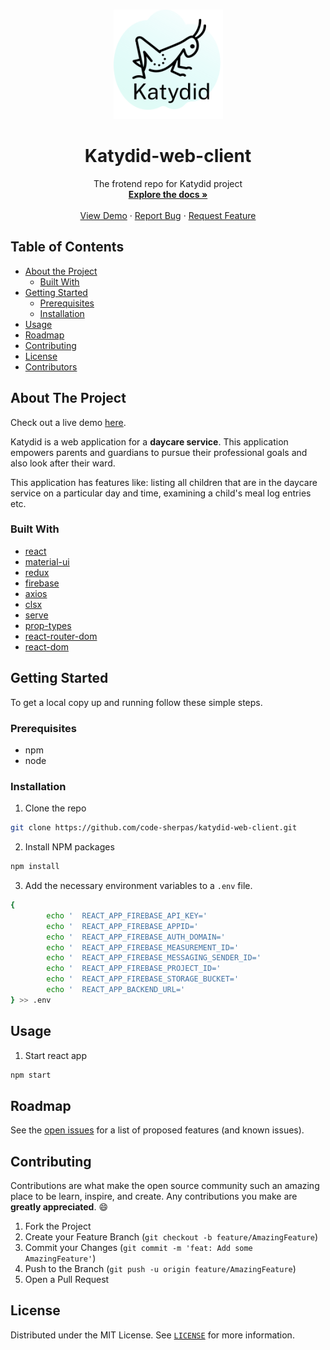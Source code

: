 <!-- PROJECT LOGO -->
<br />
<p align="center">
  <a href="https://test-katydid-web-client.herokuapp.com/">
    <img src="/public/static/brand/logo_single.svg" alt="Logo" width="175">
  </a>

  <h1 align="center">Katydid-web-client</h1>

  <p align="center">
    The frotend repo for Katydid project
    <br />
    <a href="https://github.com/code-sherpas/katydid-web-client"><strong>Explore the docs »</strong></a>
    <br />
    <br />
    <a href="https://github.com/code-sherpas/katydid-web-client">View Demo</a>
    ·
    <a href="https://github.com/code-sherpas/katydid-web-client/issues">Report Bug</a>
    ·
    <a href="https://github.com/code-sherpas/katydid-web-client/issues">Request Feature</a>
  </p>
</p>



<!-- TABLE OF CONTENTS -->
## Table of Contents

* [About the Project](#about-the-project)
  * [Built With](#built-with)
* [Getting Started](#getting-started)
  * [Prerequisites](#prerequisites)
  * [Installation](#installation)
* [Usage](#usage)
* [Roadmap](#roadmap)
* [Contributing](#contributing)
* [License](#license)
* [Contributors](#contributors-)



<!-- ABOUT THE PROJECT -->
## About The Project

<p align="center">
  <a href="https://test-katydid-web-client.herokuapp.com/">
  </a>
</p>

Check out a live demo [here](https://test-katydid-web-client.herokuapp.com/).

Katydid is a web application for a **daycare service**. This application empowers parents and guardians to pursue their professional goals and also look after their ward. 

This application has features like: listing all children that are in the daycare service on a particular day and time, examining a child's meal log entries etc. 

### Built With

* [react](https://reactjs.org)
* [material-ui](https://www.npmjs.com/package/@material-ui/core)
* [redux](https://www.npmjs.com/package/redux)
* [firebase](https://www.npmjs.com/package/firebase)
* [axios](https://www.npmjs.com/package/axios)
* [clsx](https://www.npmjs.com/package/clsx)
* [serve](https://www.npmjs.com/package/serve)
* [prop-types](https://www.npmjs.com/package/prop-types)
* [react-router-dom](https://www.npmjs.com/package/react-router-dom)
* [react-dom](https://www.npmjs.com/package/react-dom)

<!-- GETTING STARTED -->
## Getting Started

To get a local copy up and running follow these simple steps.

### Prerequisites

* npm
* node

### Installation
 
1. Clone the repo
```sh
git clone https://github.com/code-sherpas/katydid-web-client.git
```
2. Install NPM packages
```sh
npm install
```
3. Add the necessary environment variables to a `.env` file.
```sh
{
        echo '  REACT_APP_FIREBASE_API_KEY='
        echo '  REACT_APP_FIREBASE_APPID='
        echo '  REACT_APP_FIREBASE_AUTH_DOMAIN='
        echo '  REACT_APP_FIREBASE_MEASUREMENT_ID='
        echo '  REACT_APP_FIREBASE_MESSAGING_SENDER_ID='
        echo '  REACT_APP_FIREBASE_PROJECT_ID='  
        echo '  REACT_APP_FIREBASE_STORAGE_BUCKET='
        echo '  REACT_APP_BACKEND_URL='
} >> .env
```



<!-- USAGE EXAMPLES -->
## Usage

1. Start react app

```sh
npm start
```



<!-- ROADMAP -->
## Roadmap

See the [open issues](https://github.com/code-sherpas/katydid-web-client/issues) for a list of proposed features (and known issues).



<!-- CONTRIBUTING -->
## Contributing

Contributions are what make the open source community such an amazing place to be learn, inspire, and create. Any contributions you make are **greatly appreciated**.  :smile:

1. Fork the Project
2. Create your Feature Branch (`git checkout -b feature/AmazingFeature`)
3. Commit your Changes (`git commit -m 'feat: Add some AmazingFeature'`)
4. Push to the Branch (`git push -u origin feature/AmazingFeature`)
5. Open a Pull Request

<!-- LICENSE -->
## License

Distributed under the MIT License. See [`LICENSE`](./LICENSE) for more information.




<!-- MARKDOWN LINKS & IMAGES -->
<!-- https://www.markdownguide.org/basic-syntax/#reference-style-links -->
[issues-shield]: https://img.shields.io/github/code-sherpas/katydid-web-client/issues/?style=flat-square
[issues-url]: https://github.com/code-sherpas/katydid-web-client/issues
